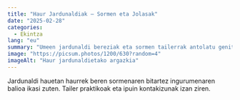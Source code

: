```yaml
---
title: "Haur Jardunaldiak — Sormen eta Jolasak"
date: "2025-02-28"
categories:
  - Ekintza
lang: "eu"
summary: "Umeen jardunaldi bereziak eta sormen tailerrak antolatu genituen."
image: "https://picsum.photos/1200/630?random=4"
imageAlt: "Haur jardunaldietako argazkia"
---
```


Jardunaldi hauetan haurrek beren sormenaren bitartez ingurumenaren balioa ikasi zuten. Tailer praktikoak eta ipuin kontakizunak izan ziren.

